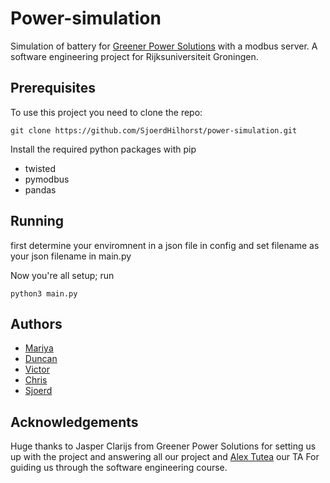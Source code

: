 # Power-simulation
Simulation of battery for [Greener Power Solutions](https://www.gogreener.eu/) with a modbus server.
A software engineering project for Rijksuniversiteit Groningen.

## Prerequisites
To use this project you need to clone the repo:
```
git clone https://github.com/SjoerdHilhorst/power-simulation.git
```

Install the required python packages with pip
- twisted
- pymodbus
- pandas

## Running
first determine your enviromnent in a json file in config
and set filename as your json filename in main.py 

Now you're all setup; run
```
python3 main.py
```

## Authors
* [Mariya](https://github.com/m-ariya)
* [Duncan](https://github.com/dusty1997)
* [Victor](https://github.com/vicimikul)
* [Chris](https://github.com/chrisw889)
* [Sjoerd](https://github.com/SjoerdHilhorst)

## Acknowledgements
Huge thanks to Jasper Clarijs from Greener Power Solutions for setting us up with the project and answering all our project
and [Alex Tutea](https://github.com/alextutea) our TA For guiding us through the software engineering course.
